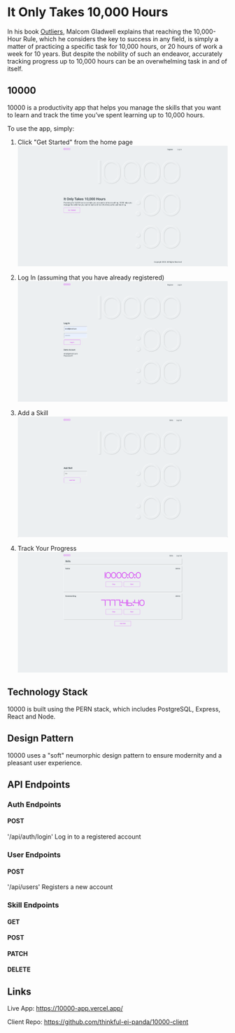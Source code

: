 # It Only Takes 10,000 Hours

In his book [Outliers](https://en.wikipedia.org/wiki/Outliers_(book)), Malcom Gladwell explains that reaching the 10,000-Hour Rule, which he considers the key to success in any field, is simply a matter of practicing a specific task for 10,000 hours, or 20 hours of work a week for 10 years. But despite the nobility of such an endeavor, accurately tracking progress up to 10,000 hours can be an overwhelming task in and of itself.

## 10000
10000 is a productivity app that helps you manage the skills that you want to learn and track the time you’ve spent learning up to 10,000 hours.

To use the app, simply:

1. Click "Get Started" from the home page
![Home Page](./screenshots/10000-home.png "Home Page")

2. Log In (assuming that you have already registered)
![Login Page](./screenshots/10000-login.png "Login")

3. Add a Skill
![Add Skill Page](./screenshots/10000-addskill.png "Add Skill")

4. Track Your Progress
![Skills Page](./screenshots/10000-skills.png "Skills")

## Technology Stack
10000 is built using the PERN stack, which includes PostgreSQL, Express, React and Node.

## Design Pattern
10000 uses a "soft" neumorphic design pattern to ensure modernity and a pleasant user experience.

## API Endpoints
### Auth Endpoints
#### POST
'/api/auth/login'
Log in to a registered account

### User Endpoints
#### POST
'/api/users'
Registers a new account

### Skill Endpoints
#### GET


#### POST


#### PATCH


#### DELETE


## Links
Live App: https://10000-app.vercel.app/

Client Repo: https://github.com/thinkful-ei-panda/10000-client